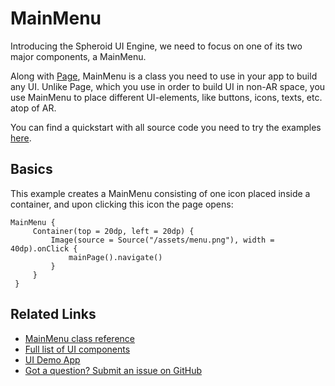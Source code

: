 # MainMenu

Introducing the Spheroid UI Engine, we need to focus on one of 
its two major components, a MainMenu. 

Along with [Page](page.md), 
MainMenu is a class you need to use in your app to build any UI.
Unlike Page, which you use in order to build UI in non-AR space, 
you use MainMenu to place different UI-elements,
like buttons, icons, texts, etc. atop of AR. 

You can find a quickstart with all source code you need to try the examples 
[here](https://github.com/SpheroidUniverse/SpheroidScript/tree/master/examples/UI).

## Basics

This example creates a MainMenu consisting of one icon placed inside a container,
and upon clicking this icon the page opens:

```
MainMenu {
     Container(top = 20dp, left = 20dp) {
         Image(source = Source("/assets/menu.png"), width = 40dp).onClick {
             mainPage().navigate()
         }
     }
 }
```

## Related Links

- [MainMenu class reference](../reference/spheroid.client.ui/-main-menu/index.md)
- [Full list of UI components](index.md)
- [UI Demo App](https://github.com/SpheroidUniverse/SpheroidScript/tree/master/examples/UI)
- [Got a question? Submit an issue on GitHub](../submit-an-issue.md)